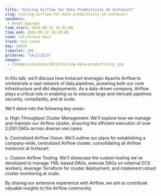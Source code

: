 ```yaml
---
title: "Scaling Airflow for Data Productivity at Instacart"
slug: scaling-airflow-for-data-productivity-at-instacart
speakers:
 - Anant Agarwal
time_start: 2024-09-12 15:45:00
time_end: 2024-09-12 16:10:00
room: California East
track: Use cases
day: 20243
timeslot: 106
gridarea: "14/2/15/3"
images: 
 - /images/sessions/2024/scaling-data-productivity.jpg
---
```


In this talk, we'll discuss how Instacart leverages Apache Airflow to orchestrate a vast network of data pipelines, powering both our core infrastructure and dbt deployments. As a data-driven company, Airflow plays a critical role in enabling us to execute large and intricate pipelines securely, compliantly, and at scale.
 
 
 
 We'll delve into the following key areas:
 
 
 
 a. High-Throughput Cluster Management: We'll explore how we manage and maintain our Airflow cluster, ensuring the efficient execution of over 2,000 DAGs across diverse use cases.
 
 
 
 b. Centralized Airflow Vision: We'll outline our plans for establishing a company-wide, centralized Airflow cluster, consolidating all Airflow instances at Instacart.
 
 
 
 c. Custom Airflow Tooling: We'll showcase the custom tooling we've developed to manage YML-based DAGs, execute DAGs on external ECS workers, leverage Terraform for cluster deployment, and implement robust cluster monitoring at scale.
 
 
 
 By sharing our extensive experience with Airflow, we aim to contribute valuable insights to the Airflow community.
